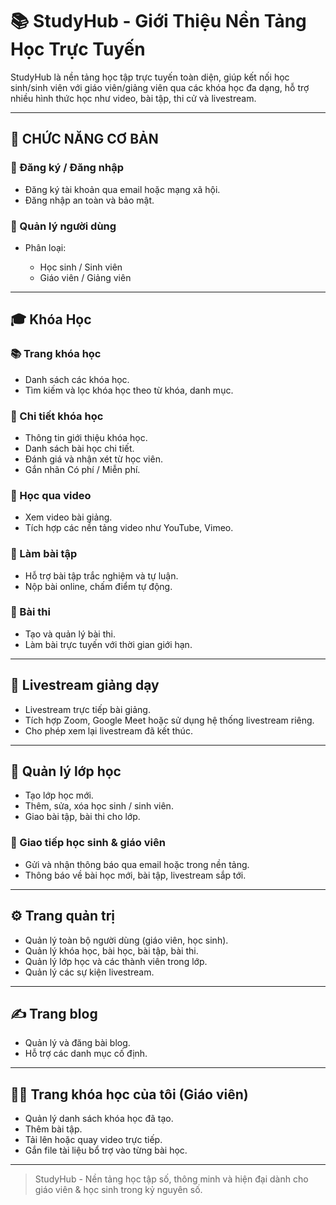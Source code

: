 # 📚 StudyHub - Giới Thiệu Nền Tảng Học Trực Tuyến

StudyHub là nền tảng học tập trực tuyến toàn diện, giúp kết nối học sinh/sinh viên với giáo viên/giảng viên qua các khóa học đa dạng, hỗ trợ nhiều hình thức học như video, bài tập, thi cử và livestream.

---

## 🚀 CHỨC NĂNG CƠ BẢN

### 🔐 Đăng ký / Đăng nhập

* Đăng ký tài khoản qua email hoặc mạng xã hội.
* Đăng nhập an toàn và bảo mật.

### 👥 Quản lý người dùng

* Phân loại:

  * Học sinh / Sinh viên
  * Giáo viên / Giảng viên

---

## 🎓 Khóa Học

### 📚 Trang khóa học

* Danh sách các khóa học.
* Tìm kiếm và lọc khóa học theo từ khóa, danh mục.

### 📄 Chi tiết khóa học

* Thông tin giới thiệu khóa học.
* Danh sách bài học chi tiết.
* Đánh giá và nhận xét từ học viên.
* Gắn nhãn Có phí / Miễn phí.

### 🎥 Học qua video

* Xem video bài giảng.
* Tích hợp các nền tảng video như YouTube, Vimeo.

### 📝 Làm bài tập

* Hỗ trợ bài tập trắc nghiệm và tự luận.
* Nộp bài online, chấm điểm tự động.

### 🧪 Bài thi

* Tạo và quản lý bài thi.
* Làm bài trực tuyến với thời gian giới hạn.

---

## 📡 Livestream giảng dạy

* Livestream trực tiếp bài giảng.
* Tích hợp Zoom, Google Meet hoặc sử dụng hệ thống livestream riêng.
* Cho phép xem lại livestream đã kết thúc.

---

## 🏫 Quản lý lớp học

* Tạo lớp học mới.
* Thêm, sửa, xóa học sinh / sinh viên.
* Giao bài tập, bài thi cho lớp.

### 💬 Giao tiếp học sinh & giáo viên

* Gửi và nhận thông báo qua email hoặc trong nền tảng.
* Thông báo về bài học mới, bài tập, livestream sắp tới.

---

## ⚙️ Trang quản trị

* Quản lý toàn bộ người dùng (giáo viên, học sinh).
* Quản lý khóa học, bài học, bài tập, bài thi.
* Quản lý lớp học và các thành viên trong lớp.
* Quản lý các sự kiện livestream.

---

## ✍️ Trang blog

* Quản lý và đăng bài blog.
* Hỗ trợ các danh mục cố định.

---

## 👨‍🏫 Trang khóa học của tôi (Giáo viên)

* Quản lý danh sách khóa học đã tạo.
* Thêm bài tập.
* Tải lên hoặc quay video trực tiếp.
* Gắn file tài liệu bổ trợ vào từng bài học.

---

> StudyHub - Nền tảng học tập số, thông minh và hiện đại dành cho giáo viên & học sinh trong kỷ nguyên số.
